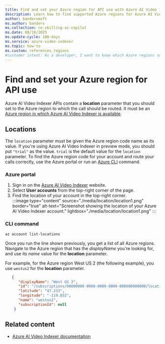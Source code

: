 ```yaml
---
title: Find and set your Azure region for API use with Azure AI Video Indexer
description: Learn how to find supported Azure regions for Azure AI Video Indexer and set the correct location for your API calls. Learn more now.
author: bandersmsft
ms.author: banders
ms.collection: ce-skilling-ai-copilot
ms.date: 08/18/2025
ms.update-cycle: 180-days
ms.service: azure-video-indexer
ms.topic: how-to
ms.custom: references_regions
#customer intent: As a developer, I want to know which Azure regions support Azure AI Video Indexer so that I can route my API calls correctly.
---
```


# Find and set your Azure region for API use

Azure AI Video Indexer APIs contain a **location** parameter that you should set to the Azure region to which the call should be routed. It must be an [Azure region in which Azure AI Video Indexer is available](https://azure.microsoft.com/global-infrastructure/services/?products=cognitive-services&regions=all).

## Locations

The `location` parameter must be given the Azure region code name as its value. If you're using Azure AI Video Indexer in preview mode, you should put `"trial"` as the value. `trial` is the default value for the `location` parameter. To find the Azure region code for your account and route your calls correctly, use the Azure portal or run an [Azure CLI](/cli/azure) command.

### Azure portal

1. Sign in on the [Azure AI Video Indexer](https://www.videoindexer.ai/) website.
1. Select **User accounts** from the top-right corner of the page.
1. Find the location of your account in the top-right corner.  
    :::image type="content" source="./media/location/location1.png" border="true" alt-text="Screenshot showing the location of your Azure AI Video Indexer account." lightbox="./media/location/location1.png" :::

###  CLI command

```azurecli-interactive
az account list-locations
```

Once you run the line shown previously, you get a list of all Azure regions. Navigate to the Azure region that has the *displayName* you're looking for, and use its *name* value for the **location** parameter.

For example, for the Azure region West US 2 (the following example), you use `westus2` for the **location** parameter.

```json
   {
      "displayName": "West US 2",
      "id": "/subscriptions/00000000-0000-0000-0000-000000000000/locations/westus2",
      "latitude": "47.233",
      "longitude": "-119.852",
      "name": "westus2",
      "subscriptionId": null
    }
```

## Related content

- [Azure AI Video Indexer documentation](index.yml)